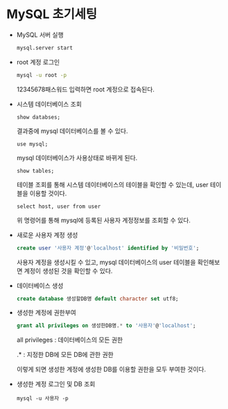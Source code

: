 # MySQL 초기세팅



* MySQL 서버 실행

  ~~~bash
  mysql.server start
  ~~~

* root 계정 로그인

  ~~~bash
  mysql -u root -p
  ~~~

  12345678패스워드 입력하면 root 계정으로 접속된다.

* 시스템 데이터베이스 조회

  ~~~
  show databses;
  ~~~

  결과중에 mysql 데이터베이스를 볼 수 있다.

  ~~~
  use mysql;
  ~~~

  mysql 데이터베이스가 사용상태로 바뀌게 된다.

  ~~~
  show tables;
  ~~~

  테이블 조회를 통해 시스템 데이터베이스의 테이블을 확인할 수 있는데, user 테이블을 이용할 것이다.

  ~~~
  select host, user from user
  ~~~

  위 명령어를 통해 mysql에 등록된 사용자 계정정보를 조회할 수 있다.

* 새로운 사용자 계정 생성

  ~~~sql
  create user '사용자 계정'@'localhost' identified by '비밀번호';
  ~~~

  사용자 계정을 생성시킬 수 있고, mysql 데이터베이스의 user 테이블을 확인해보면 계정이 생성된 것을 확인할 수 있다.

* 데이터베이스 생성

  ~~~sql
  create database 생성할DB명 default character set utf8;
  ~~~

* 생성한 계정에 권한부여

  ~~~sql
  grant all privileges on 생성한DB명.* to '사용자'@'localhost';
  ~~~

  all privileges : 데이터베이스의 모든 권한

  .* : 지정한 DB에 모든 DB에 관한 권한

  이렇게 되면 생성한 계정에 생성한 DB를 이용할 권한을 모두 부여한 것이다.

* 생성한 계정 로그인 및 DB 조회

  ~~~
  mysql -u 사용자 -p
  ~~~

  